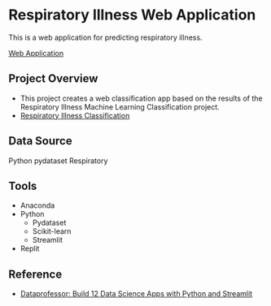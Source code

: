 # Respiratory Illness Web Application

This is a web application for predicting respiratory illness.

[Web Application](https://sarah269-amazinglavender-main-rmjytj.streamlit.app/)

## Project Overview
- This project creates a web classification app based on the results of the Respiratory Illness Machine Learning Classification project.
- [Respiratory Illness Classification](https://github.com/Sarah269/glowing-dollop/tree/main/Respiratory%20Illness)

## Data Source
Python pydataset Respiratory

## Tools
- Anaconda
- Python
  - Pydataset
  - Scikit-learn
  - Streamlit
- Replit

## Reference
- [Dataprofessor: Build 12 Data Science Apps with Python and Streamlit](https://www.youtube.com/watch?v=JwSS70SZdyM)
